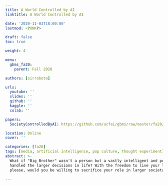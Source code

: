 ```yaml
---
title: A World Controlled by AI
linktitle: A World Controlled by AI

date: '2020-11-03T18:00:00'
lastmod: <?UNK?>

draft: false
toc: true

weight: 4

menu:
  gbms_fa20:
    parent: Fall 2020

authors: [sirroboto]

urls:
  youtube: ''
  slides: ''
  github: ''
  kaggle: ''
  colab: ''

papers:
  SocietyControlledByAI: https://github.com/ucfai/gbms/raw/master/fa20/SocietyControlledByAI.pdf

location: Online
cover: ''

categories: [fa20]
tags: [media, artificial intelligence, pop culture, thought experiment]
abstract: >-
  What if "Big Brother" wasn't a person but a vastly intelligent and powerful AI that
  handled the larger decisions in life? With the freedom to live your life how you
  please, would you be willing to sacrifice your role in larger societal decisions?
  
---
```


<!-- TODO Add Meeting Notes/Contents here -->
<!-- NOTE Refer the Documentation if you're unsure how to format/add to this. -->
